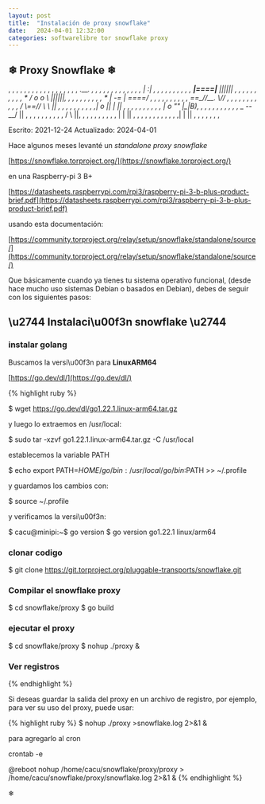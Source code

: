 ```yaml
---
layout: post
title:  "Instalación de proxy snowflake"
date:   2024-04-01 12:32:00
categories: softwarelibre tor snowflake proxy
---
```

## ❄ Proxy Snowflake ❄

, ,    ,      ,    ,     ,     ,   ,      ,     ,     ,      ,      ,
,       ,     ,    ,       ,   .____. ,   ,     ,      ,       ,      ,
 ,    ,   ,    ,     ,   ,   , |   :|         ,   , ,   ,   ,       ,
   ,        ,    ,     ,     __|====|__ ||||||  ,        ,      ,      ,
 ,   ,    ,   ,     ,    , *  / o  o \  ||||||,   ,  ,        ,    ,
,   ,   ,         ,   ,     * | -=   |  \====/ ,       ,   ,    ,     ,
   ,  ,    ,   ,           ,  ==\__//__. \\//    ,  ,        ,    ,
,   ,  ,    ,    ,    ,  ,   / \\==// \ \ ||  ,   ,      ,          ,
 ,  ,    ,    ,     ,      ,|    o ||  | \||   ,      ,     ,   ,     ,
,      ,    ,    ,      ,   |    o ""  |\_|B),    ,  ,    ,       ,
  ,  ,    ,   ,     ,      , \__  --__/   ||  ,        ,      ,     ,
,  ,   ,       ,     ,   ,  /          \  ||,   ,   ,      ,    ,    ,
 ,      ,   ,     ,        |            | ||      ,  ,   ,    ,   ,
,    ,    ,   ,  ,    ,   ,|            | || ,  ,  ,   ,   ,     ,  ,


Escrito:  2021-12-24
Actualizado: 2024-04-01

Hace algunos meses levanté un *standalone proxy snowflake*

[https://snowflake.torproject.org/](https://snowflake.torproject.org/)

en una Raspberry-pi 3 B+ 

[https://datasheets.raspberrypi.com/rpi3/raspberry-pi-3-b-plus-product-brief.pdf](https://datasheets.raspberrypi.com/rpi3/raspberry-pi-3-b-plus-product-brief.pdf)

usando esta documentación:

[https://community.torproject.org/relay/setup/snowflake/standalone/source/](https://community.torproject.org/relay/setup/snowflake/standalone/source/)

Que básicamente cuando ya tienes tu sistema operativo funcional, (desde hace mucho uso sistemas Debian o basados en Debian), debes de seguir con los siguientes pasos:

## \u2744 Instalaci\u00f3n snowflake \u2744
 
### instalar golang 

Buscamos la versi\u00f3n para **LinuxARM64**
 
[https://go.dev/dl/](https://go.dev/dl/)

{% highlight ruby %}

$ wget https://go.dev/dl/go1.22.1.linux-arm64.tar.gz

y luego lo extraemos en /usr/local:

$ sudo tar -xzvf go1.22.1.linux-arm64.tar.gz -C /usr/local

establecemos la variable PATH

$ echo export PATH=$HOME/go/bin:/usr/local/go/bin:$PATH >> ~/.profile

y guardamos los cambios con:

$ source ~/.profile

y verificamos la versi\u00f3n:

$ cacu@minipi:~$ go version
$ go version go1.22.1 linux/arm64
 
### clonar codigo
 
$ git clone https://git.torproject.org/pluggable-transports/snowflake.git
 
### Compilar el snowflake proxy
 
$ cd snowflake/proxy
$ go build 
 
### ejecutar el proxy
 
$ cd snowflake/proxy
$ nohup ./proxy &

### Ver registros
{% endhighlight %}
 
Si deseas guardar la salida del proxy en un archivo de registro, por ejemplo, para ver su uso del proxy, puede usar:

{% highlight ruby %}
$ nohup ./proxy >snowflake.log 2>&1 &

para agregarlo al cron

crontab -e

@reboot nohup /home/cacu/snowflake/proxy/proxy > /home/cacu/snowflake/proxy/snowflake.log 2>&1 &
{% endhighlight %}

❄
